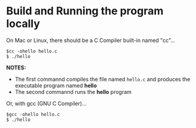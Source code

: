 
# Build and Running the program locally

On Mac or Linux, there should be a C Compiler built-in named "cc"... 

```
$cc -ohello hello.c
$ ./hello
```

**NOTES:**

* The first commannd compiles the file named `hello.c` and produces the executable program named **hello**
* The second commannd runs the **hello** program

Or, with gcc (GNU C Compiler)...

```
$gcc -ohello hello.c
$ ./hello
```
